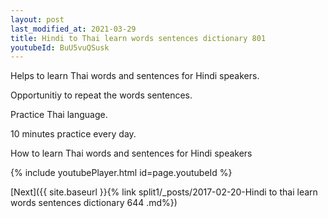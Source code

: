 ```yaml
---
layout: post
last_modified_at: 2021-03-29
title: Hindi to Thai learn words sentences dictionary 801 
youtubeId: BuU5vuQSusk
---
```

 
 
Helps to learn Thai words and sentences for Hindi speakers.

Opportunitiy to repeat the words sentences. 

Practice Thai language. 
 
10 minutes practice every day. 
 
How to learn Thai words and sentences for Hindi speakers 
 
{% include youtubePlayer.html id=page.youtubeId %}
 
 
[Next]({{ site.baseurl }}{% link  split1/_posts/2017-02-20-Hindi to thai learn words sentences dictionary 644 .md%})
 
